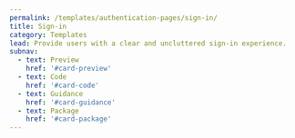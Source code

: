 ```yaml
---
permalink: /templates/authentication-pages/sign-in/
title: Sign-in
category: Templates
lead: Provide users with a clear and uncluttered sign-in experience.
subnav:
  - text: Preview
    href: '#card-preview'
  - text: Code
    href: '#card-code'
  - text: Guidance
    href: '#card-guidance'
  - text: Package
    href: '#card-package'
---
```

